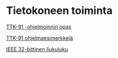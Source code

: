 # Tietokoneen toiminta

[TTK-91 -ohjelmoinnin opas](learning_materials/ttk-91ohjeita.md#opas-ttk-91-ohjelmointiin)

[TTK-91 ohjelmaesimerkkejä](examples)

[IEEE 32-bittinen liukuluku](learning_materials/liukuluvut.md#ieee-32-bitin-big-endian-liukuluku)



